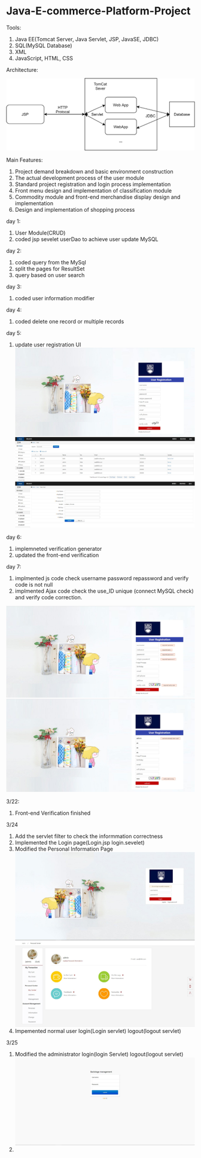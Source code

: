 # Java-E-commerce-Platform-Project

Tools:
1. Java EE(Tomcat Server, Java Servlet, JSP, JavaSE, JDBC)
2. SQL(MySQL Database)
3. XML
4. JavaScript, HTML, CSS

Architecture:

![](README_files/1.png)


Main Features:
1. Project demand breakdown and basic environment construction
2. The actual development process of the user module
3. Standard project registration and login process implementation
4. Front menu design and implementation of classification module
5. Commodity module and front-end merchandise display design and implementation
6. Design and implementation of shopping process



day 1:
1. User Module(CRUD)
2. coded jsp sevelet userDao to achieve user update MySQL

day 2:
1. coded query from the MySql
2. split the pages for ResultSet
3. query based on user search

day 3:
1. coded user information modifier

day 4:
1. coded delete one record or multiple records

day 5:
1. update user registration UI
![](README_files/1.jpg)
![](README_files/2.jpg)
![](README_files/3.jpg)

day 6:
1. implemneted verification generator
2. updated the front-end verification

day 7:
1. implmented js code check username password repassword and verify code is not null
2. implmented Ajax code check the use_ID unique (connect MySQL check) and verify code correction.

![](README_files/4.jpg)
![](README_files/5.jpg)

3/22:
1. Front-end Verification finished

3/24
1. Add the servlet filter to check the informmation correctness
2. Implemented the Login page(Login.jsp login.sevelet)
3. Modified the Personal Information Page
![](README_files/6.jpg)
![](README_files/7.jpg)
4. Impemented normal user login(Login servlet) logout(logout servlet)

3/25
1. Modified the administrator login(login Servlet) logout(logout servlet)
![](README_files/8.jpg)
2. 